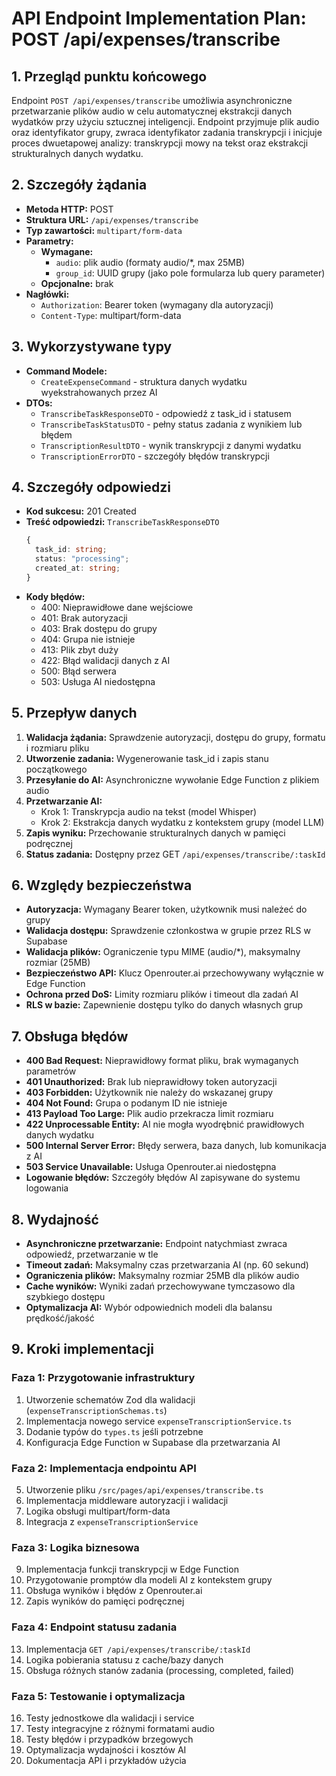 # API Endpoint Implementation Plan: POST /api/expenses/transcribe

## 1. Przegląd punktu końcowego

Endpoint `POST /api/expenses/transcribe` umożliwia asynchroniczne przetwarzanie plików audio w celu automatycznej ekstrakcji danych wydatków przy użyciu sztucznej inteligencji. Endpoint przyjmuje plik audio oraz identyfikator grupy, zwraca identyfikator zadania transkrypcji i inicjuje proces dwuetapowej analizy: transkrypcji mowy na tekst oraz ekstrakcji strukturalnych danych wydatku.

## 2. Szczegóły żądania

- **Metoda HTTP:** POST
- **Struktura URL:** `/api/expenses/transcribe`
- **Typ zawartości:** `multipart/form-data`
- **Parametry:**
  - **Wymagane:**
    - `audio`: plik audio (formaty audio/\*, max 25MB)
    - `group_id`: UUID grupy (jako pole formularza lub query parameter)
  - **Opcjonalne:** brak
- **Nagłówki:**
  - `Authorization`: Bearer token (wymagany dla autoryzacji)
  - `Content-Type`: multipart/form-data

## 3. Wykorzystywane typy

- **Command Modele:**
  - `CreateExpenseCommand` - struktura danych wydatku wyekstrahowanych przez AI
- **DTOs:**
  - `TranscribeTaskResponseDTO` - odpowiedź z task_id i statusem
  - `TranscribeTaskStatusDTO` - pełny status zadania z wynikiem lub błędem
  - `TranscriptionResultDTO` - wynik transkrypcji z danymi wydatku
  - `TranscriptionErrorDTO` - szczegóły błędów transkrypcji

## 4. Szczegóły odpowiedzi

- **Kod sukcesu:** 201 Created
- **Treść odpowiedzi:** `TranscribeTaskResponseDTO`
  ```typescript
  {
    task_id: string;
    status: "processing";
    created_at: string;
  }
  ```
- **Kody błędów:**
  - 400: Nieprawidłowe dane wejściowe
  - 401: Brak autoryzacji
  - 403: Brak dostępu do grupy
  - 404: Grupa nie istnieje
  - 413: Plik zbyt duży
  - 422: Błąd walidacji danych z AI
  - 500: Błąd serwera
  - 503: Usługa AI niedostępna

## 5. Przepływ danych

1. **Walidacja żądania:** Sprawdzenie autoryzacji, dostępu do grupy, formatu i rozmiaru pliku
2. **Utworzenie zadania:** Wygenerowanie task_id i zapis stanu początkowego
3. **Przesyłanie do AI:** Asynchroniczne wywołanie Edge Function z plikiem audio
4. **Przetwarzanie AI:**
   - Krok 1: Transkrypcja audio na tekst (model Whisper)
   - Krok 2: Ekstrakcja danych wydatku z kontekstem grupy (model LLM)
5. **Zapis wyniku:** Przechowanie strukturalnych danych w pamięci podręcznej
6. **Status zadania:** Dostępny przez GET `/api/expenses/transcribe/:taskId`

## 6. Względy bezpieczeństwa

- **Autoryzacja:** Wymagany Bearer token, użytkownik musi należeć do grupy
- **Walidacja dostępu:** Sprawdzenie członkostwa w grupie przez RLS w Supabase
- **Walidacja plików:** Ograniczenie typu MIME (audio/\*), maksymalny rozmiar (25MB)
- **Bezpieczeństwo API:** Klucz Openrouter.ai przechowywany wyłącznie w Edge Function
- **Ochrona przed DoS:** Limity rozmiaru plików i timeout dla zadań AI
- **RLS w bazie:** Zapewnienie dostępu tylko do danych własnych grup

## 7. Obsługa błędów

- **400 Bad Request:** Nieprawidłowy format pliku, brak wymaganych parametrów
- **401 Unauthorized:** Brak lub nieprawidłowy token autoryzacji
- **403 Forbidden:** Użytkownik nie należy do wskazanej grupy
- **404 Not Found:** Grupa o podanym ID nie istnieje
- **413 Payload Too Large:** Plik audio przekracza limit rozmiaru
- **422 Unprocessable Entity:** AI nie mogła wyodrębnić prawidłowych danych wydatku
- **500 Internal Server Error:** Błędy serwera, baza danych, lub komunikacja z AI
- **503 Service Unavailable:** Usługa Openrouter.ai niedostępna
- **Logowanie błędów:** Szczegóły błędów AI zapisywane do systemu logowania

## 8. Wydajność

- **Asynchroniczne przetwarzanie:** Endpoint natychmiast zwraca odpowiedź, przetwarzanie w tle
- **Timeout zadań:** Maksymalny czas przetwarzania AI (np. 60 sekund)
- **Ograniczenia plików:** Maksymalny rozmiar 25MB dla plików audio
- **Cache wyników:** Wyniki zadań przechowywane tymczasowo dla szybkiego dostępu
- **Optymalizacja AI:** Wybór odpowiednich modeli dla balansu prędkość/jakość

## 9. Kroki implementacji

### Faza 1: Przygotowanie infrastruktury

1. Utworzenie schematów Zod dla walidacji (`expenseTranscriptionSchemas.ts`)
2. Implementacja nowego service `expenseTranscriptionService.ts`
3. Dodanie typów do `types.ts` jeśli potrzebne
4. Konfiguracja Edge Function w Supabase dla przetwarzania AI

### Faza 2: Implementacja endpointu API

5. Utworzenie pliku `/src/pages/api/expenses/transcribe.ts`
6. Implementacja middleware autoryzacji i walidacji
7. Logika obsługi multipart/form-data
8. Integracja z `expenseTranscriptionService`

### Faza 3: Logika biznesowa

9. Implementacja funkcji transkrypcji w Edge Function
10. Przygotowanie promptów dla modeli AI z kontekstem grupy
11. Obsługa wyników i błędów z Openrouter.ai
12. Zapis wyników do pamięci podręcznej

### Faza 4: Endpoint statusu zadania

13. Implementacja `GET /api/expenses/transcribe/:taskId`
14. Logika pobierania statusu z cache/bazy danych
15. Obsługa różnych stanów zadania (processing, completed, failed)

### Faza 5: Testowanie i optymalizacja

16. Testy jednostkowe dla walidacji i service
17. Testy integracyjne z różnymi formatami audio
18. Testy błędów i przypadków brzegowych
19. Optymalizacja wydajności i kosztów AI
20. Dokumentacja API i przykładów użycia
